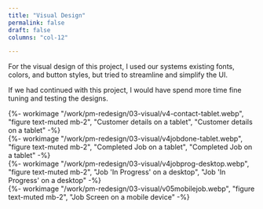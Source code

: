 ```yaml
---
title: "Visual Design"
permalink: false
draft: false
columns: "col-12"

---
```

<div class="container lg gap-1">
<div class="col col-12 col-12 md-8 lg-7 mb-2">

For the visual design of this project, I used our systems existing fonts, colors, and button styles, but tried to streamline and simplify the UI. 

If we had continued with this project, I would have spend more time fine tuning and testing the designs.

<div class="container mt-5">
<div class="col col-6 sm-6 md-4 float-left mb-1">
{%- workimage "/work/pm-redesign/03-visual/v4-contact-tablet.webp", "figure text-muted mb-2", "Customer details on a tablet", "Customer details on a tablet"  -%}
</div>
<div class="col col-6  sm-6 md-4  float-left mb-1">
{%- workimage "/work/pm-redesign/03-visual/v4jobdone-tablet.webp", "figure text-muted mb-2", "Completed Job on a tablet", "Completed Job on a tablet"  -%}
</div>
<div class="col col-6  sm-6 md-4 float-left mb-1">
{%- workimage "/work/pm-redesign/03-visual/v4jobprog-desktop.webp", "figure text-muted mb-2", "Job 'In Progress' on a desktop", "Job 'In Progress' on a desktop"  -%}
</div>
</div>

<div class="col col-6 sm-6 md-2">
  {%- workimage "/work/pm-redesign/03-visual/v05mobilejob.webp", "figure text-muted mb-2", "Job Screen on a mobile device" -%}
</div>

</div>
</div>